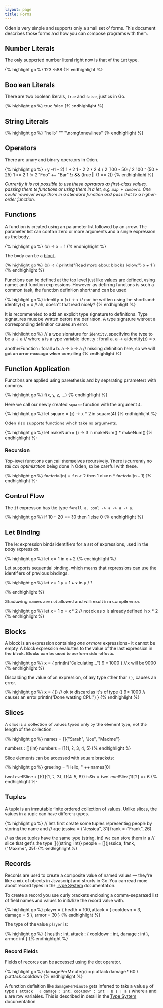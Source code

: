 ```yaml
---
layout: page
title: Forms
---
```


Oden is very simple and supports only a small set of forms. This document
describes those forms and how you can compose programs with them.

## Number Literals

The only supported number literal right now is that of the `int` type.

{% highlight go %}
123
-588
{% endhighlight %}

## Boolean Literals

There are two boolean literals, `true` and `false`, just as in Go.

{% highlight go %}
true
false
{% endhighlight %}

## String Literals

{% highlight go %}
"hello"
""
"\nomg\nnewlines"
{% endhighlight %}

## Operators

There are unary and binary operators in Oden.

{% highlight go %}
+y
-(1 - 2)
1 + 2
1 - 2
2 * 2
4 / 2
(100 - 50) / 2
100 * (50 + 25)
1 == 2
1 != 2
"Foo" ++ "Bar"
!x && (true || (1 == 2))
{% endhighlight %}

*Currently it is not possible to use these operators as first-class values,
passing them to functions or using them in a let, e.g. `map + numbers`. One
could however wrap them in a standard function and pass that to a
higher-order function.*

## Functions

A function is created using an parameter list followed by an arrow. The
parameter list can contain zero or more arguments and a single expression as
the body.

{% highlight go %}
(x) -> x + 1
{% endhighlight %}

The body can be a [block](#blocks).

{% highlight go %}
(x) -> {
  println("Read more about blocks below.")
  x + 1
}
{% endhighlight %}

Functions can be defined at the top level just like values are defined, using
names and function expressions. However, as defining functions is such a common
task, the function definition shorthand can be used.

{% highlight go %}
identity = (x) -> x
// can be written using the shorthand:
identity(x) = x
// ah, doesn't that read nicely?
{% endhighlight %}

It is recommended to add an explicit type signature to definitions. Type
signatures must be written before the definition. A type signature without a
corresponding definition causes an error.

{% highlight go %}
// a type signature for `identity`, specifying the type to be a -> a
// where `a` is a type variable
identity : forall a. a -> a
identity(x) = x

anotherFunction : forall a b. a -> b -> a
// missing definition here, so we will get an error message when compiling
{% endhighlight %}

## Function Application

Functions are applied using parenthesis and by separating parameters with
commas.

{% highlight go %}
f(x, y, z, ...)
{% endhighlight %}

Here we call our newly created `square` function with the argument `4`.

{% highlight go %}
let square = (x) -> x * 2 in square(4)
{% endhighlight %}

Oden also supports functions which take no arguments.

{% highlight go %}
let makeNum = () -> 3 in makeNum() * makeNum()
{% endhighlight %}

### Recursion

Top-level functions can call themselves recursively. There is currently no
*tail call optimization* being done in Oden, so be careful with these.

{% highlight go %}
factorial(n) = if n < 2 then 1 else n * factorial(n - 1)
{% endhighlight %}

## Control Flow

The `if` expression has the type `forall a. bool -> a -> a -> a`.

{% highlight go %}
if 10 + 20 == 30 then 1 else 0
{% endhighlight %}

## Let Binding

The let expression binds identifiers for a set of expressions, used
in the body expression.

{% highlight go %}
let x = 1 in x + 2
{% endhighlight %}

Let supports sequential binding, which means that expressions can
use the identifiers of previous bindings.

{% highlight go %}
let x = 1
    y = 1 + x
    in y / 2

{% endhighlight %}

Shadowing names are not allowed and will result in a compile error.

{% highlight go %}
let x = 1
    x = x * 2 // not ok as x is already defined
    in x * 2
{% endhighlight %}

## Blocks

A block is an expression containing *one or more* expressions - it cannot be
empty. A block expression evaluates to the value of the last expression in the
block. Blocks can be used to perform side-effects.

{% highlight go %}
x = {
  println("Calculating...")
  9 * 1000
}
// x will be 9000
{% endhighlight %}

Discarding the value of an expression, of any type other than `()`, causes an
error.

{% highlight go %}
x = {
  ()       // ok to discard as it's of type ()
  9 * 1000 // causes an error
  println("Done wasting CPU.")
}
{% endhighlight %}

## Slices

A slice is a collection of values typed only by the element type, not the
length of the collection.

{% highlight go %}
names = []{"Sarah", "Joe", "Maxime"}

numbers : []{int}
numbers = []{1, 2, 3, 4, 5}
{% endhighlight %}

Slice elements can be accessed with square brackets:

{% highlight go %}
greeting = "Hello, " ++ names[0]

twoLevelSlice = []{[]{1, 2, 3}, []{4, 5, 6}}
isSix = twoLevelSlice[1][2] == 6
{% endhighlight %}


## Tuples

A tuple is an immutable finite ordered collection of values. Unlike slices, the
values in a tuple can have different types.

{% highlight go %}
// lets first create some tuples representing people by storing the name and
// age
jessica = ("Jessica", 31)
frank = ("Frank", 26)

// as these tuples have the same type (string, int) we can store them in a
// slice that get's the type []{(string, int)}
people = []{jessica, frank, ("Maxime", 25)}
{% endhighlight %}

## Records

Records are used to create a composite value of named values &mdash; they're
like a mix of objects in Javascript and structs in Go.
You can read more about record types in the [Type System](/user-guide/language-reference/type-system.html#records)
documentation.

To create a record you use curly brackets enclosing a comma-separated list of
field names and values to initialize the record value with.

{% highlight go %}
player = {
  health = 100,
  attack = {
    cooldown = 3,
    damage = 5
  },
  armor = 30
}
{% endhighlight %}

The type of the value `player` is:

{% highlight go %}
{ health : int, attack : { cooldown : int, damage : int }, armor: int }
{% endhighlight %}

### Record Fields

Fields of records can be accessed using the dot operator.

{% highlight go %}
damagePerMinute(p) = p.attack.damage * 60 / p.attack.cooldown
{% endhighlight %}

A function definition like `damagePerMinute` gets inferred to take a value `p`
of type `{ attack : { damage : int, cooldown : int | b } | a }` where `a` and
`b` are row variables. This is described in detail in the [Type System](
/user-guide/language-reference/type-system.html#records) documentation.
